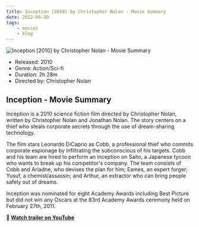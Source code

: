 ```yaml
---
title: Inception [2010] by Christopher Nolan - Movie Summary
date: 2022-05-20
tags:
    - movies
    - blog
---
```


![Inception [2010] by Christopher Nolan - Movie Summary](&#x2F;images&#x2F;movie-inception.jpg)

- Released: 2010
- Genre: Action&#x2F;Sci-fi
- Duration: 2h 28m
- Directed by: Christopher Nolan

## Inception - Movie Summary

Inception is a 2010 science fiction film directed by Christopher Nolan, written by Christopher Nolan and Jonathan Nolan. The story centers on a thief who steals corporate secrets through the use of dream-sharing technology.

The film stars Leonardo DiCaprio as Cobb, a professional thief who commits corporate espionage by infiltrating the subconscious of his targets. Cobb and his team are hired to perform an inception on Saito, a Japanese tycoon who wants to break up his competitor&#39;s company. The team consists of Cobb and Ariadne, who devises the plan for him; Eames, an expert forger; Yusuf, a chemist&#x2F;assassin; and Arthur, an extractor who can bring people safely out of dreams.

Inception was nominated for eight Academy Awards including Best Picture but did not win any Oscars at the 83rd Academy Awards ceremony held on February 27th, 2011.

**🎥 [Watch trailer on YouTube](https:&#x2F;&#x2F;www.youtube.com&#x2F;watch?v&#x3D;5EiV_HXIIGs)**

